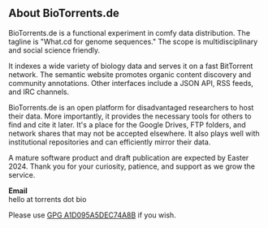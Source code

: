 ## About BioTorrents.de

BioTorrents.de is a functional experiment in comfy data distribution.
The tagline is "What.cd for genome sequences."
The scope is multidisciplinary and social science friendly.

It indexes a wide variety of biology data and serves it on a fast BitTorrent network.
The semantic website promotes organic content discovery and community annotations.
Other interfaces include a JSON API, RSS feeds, and IRC channels.

BioTorrents.de is an open platform for disadvantaged researchers to host their data.
More importantly, it provides the necessary tools for others to find and cite it later.
It's a place for the Google Drives, FTP folders, and network shares that may not be accepted elsewhere.
It also plays well with institutional repositories and can efficiently mirror their data.

A mature software product and draft publication are expected by Easter 2024.
Thank you for your curiosity, patience, and support as we grow the service.

**Email**<br />
hello at torrents dot bio

Please use
[GPG A1D095A5DEC74A8B](/pubkey)
if you wish.
